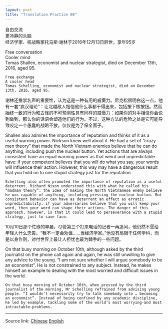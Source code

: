 ```yaml
---
layout: post
title: "Translation Practice 08"
---
```


自由交流  
更冷静的头脑  
经济学家、核战略家托马斯·谢林于2016年12月13日辞世，享年95岁  


Free conversation     
Cooler mind    
Tomas Shallen, economist and nuclear strategist, died on December 13th, 2016, aged 95.  
 


```
Free exchange  
A cooler head  
Tomas Schelling, economist and nuclear strategist, died on December 13th, 2016, aged 95.  

```

谢林还推崇名声的重要性，认为这是一种有用的威慑力。尼克松很明白这一点，他有一套“疯汉理论”：让北越敌人相信他什么事都干得出来，包括按下核按钮。然而始终一致的行为和古怪的不可预测性具有同样的威慑力：如果你的对手相信你会说到做到，那么你的话语会塑造他们的行为。不过，这种方法的危险之处是它可能导致咬定一个愚蠢的战略不放，仅仅是为了保全面子。


Shallen also admires the importance of reputation and thinks of it as a useful warning power. Nickson knew well about it. He had a set of “crazy men theory” that made the North Vietnam enemies believe that he can do anything, including push the nuclear button. Yet actions that are always consistent have an equal warning power as that weird and unpredictable have: if your competent believes that you will do what you say, your words will influence their action. However, this way may have a dangerous result that you hold on to one stupid strategy just for the reputation.  


```
Schelling also often promoted the importance of reputation as a useful deterrent. Richard Nixon understood this with what he called his “madman theory”: the idea of making the North Vietnamese enemy believe he was capable of anything, including pressing the nuclear button. But consistent behavior can have as deterrent an effect as erratic unpredictability: if your adversaries believe that you will keep your word, then your word can shape their actions. The danger of this approach, however, is that it could lead to perseverance with a stupid strategy, just to save face.  
```

10月10日那个忙碌的早晨，尽管第三个打来电话的记者一再追问，他仍然不愿给年轻人什么忠告。“我不一定会劝谁……当经济学家。”他没有局限于任何学科，而是以身作则，对付世界上最让人担忧也最为棘手的一些问题。

On that busy morning on October 10th, although asked by the third journalist on the phone call again and again, he was still unwilling to give any advice to the young. “I am not sure whether I will argue somebody to be an economist”. He is not constrained to any subject. Instead, he makes himself an example to dealing with the most worried and difficult issues in the world.

```
On that busy morning of October 10th, when pressed by the third journalist of the morning, Mr Schelling refrained from advising young people. “I wouldn’t necessarily try to talk somebody into … becoming an economist”. Instead of being confined by any academic discipline, he led by example, tackling some of the world’s most worrying-and most intractable-problems.
```


*****************************************************************************

Source link: [Chinese][link1] [English][link2]  

[link1]: https://gbr.economist.com/articles/view/5886f0efffe2d6434985893a/zh_CN/en_GB
[link2]: https://gbr.economist.com/articles/view/5886f0efffe2d6434985893a/en_GB/zh_CN
